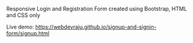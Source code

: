Responsive Login and Registration Form created using Bootstrap, HTML and CSS only

Live demo: https://webdevraju.github.io/signup-and-signin-form/signup.html
